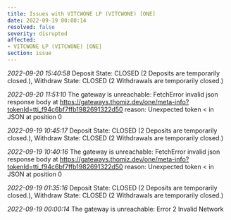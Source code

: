 ```yaml
---
title: Issues with VITCWONE LP (VITCWONE) [ONE]
date: 2022-09-19 00:00:14
resolved: false
severity: disrupted
affected:
- VITCWONE LP (VITCWONE) [ONE]
section: issue
---
```


*2022-09-20 15:40:58* Deposit State: CLOSED (2 Deposits are temporarily closed.), Withdraw State: CLOSED (2 Withdrawals are temporarily closed.)

*2022-09-20 11:51:10* The gateway is unreachable: FetchError invalid json response body at https://gateways.thomiz.dev/one/meta-info?tokenId=tti_f94c6bf7ffb1982691322d50 reason: Unexpected token < in JSON at position 0

*2022-09-19 10:45:17* Deposit State: CLOSED (2 Deposits are temporarily closed.), Withdraw State: CLOSED (2 Withdrawals are temporarily closed.)

*2022-09-19 10:40:16* The gateway is unreachable: FetchError invalid json response body at https://gateways.thomiz.dev/one/meta-info?tokenId=tti_f94c6bf7ffb1982691322d50 reason: Unexpected token < in JSON at position 0

*2022-09-19 01:35:16* Deposit State: CLOSED (2 Deposits are temporarily closed.), Withdraw State: CLOSED (2 Withdrawals are temporarily closed.)

*2022-09-19 00:00:14* The gateway is unreachable: Error 2 Invalid Network